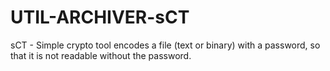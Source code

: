 UTIL-ARCHIVER-sCT
=================

sCT - Simple crypto tool  encodes a file (text or binary) with a password, so that it is not readable  without the password.
